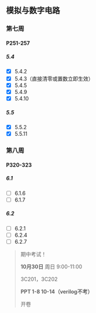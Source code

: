 ## 模拟与数字电路

### 第七周

#### P251-257

##### 5.4

- [x] 5.4.2
- [x] 5.4.3（直接清零或置数立即生效）
- [x] 5.4.5
- [x] 5.4.9
- [x] 5.4.10

##### 5.5

- [x] 5.5.2
- [x] 5.5.11

### 第八周

#### P320-323

##### 6.1

- [ ] 6.1.6
- [ ] 6.1.7

##### 6.2

- [ ] 6.2.1
- [ ] 6.2.4
- [ ] 6.2.7

> 期中考试！
>
> **10月30日**	周日	9:00-11:00
>
> 3C201，3C202
>
> **PPT 1-8 10-14（verilog不考）**
>
> 开卷

